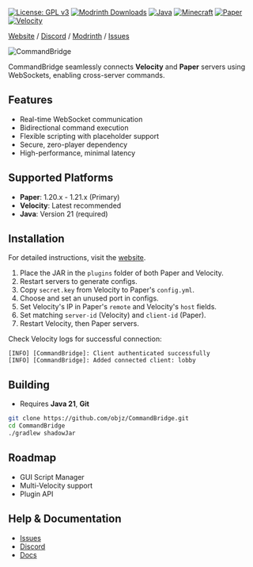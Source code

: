 [![License: GPL v3](https://img.shields.io/badge/License-GPLv3-blue.svg)](https://www.gnu.org/licenses/gpl-3.0)
[![Modrinth Downloads](https://img.shields.io/modrinth/dt/commandbridge?logo=modrinth&label=downloads)](https://modrinth.com/plugin/commandbridge)
[![Java](https://img.shields.io/badge/Java-21-orange.svg)](https://openjdk.java.net/projects/jdk/21/)
[![Minecraft](https://img.shields.io/badge/Minecraft-1.20.x--1.21.x-green.svg)](https://minecraft.net)
[![Paper](https://img.shields.io/badge/Server-Paper-blue.svg)](https://papermc.io/)
[![Velocity](https://img.shields.io/badge/Proxy-Velocity-purple.svg)](https://velocitypowered.com/)

[Website](https://cb.objz.dev) / [Discord](https://discord.gg/QPqBYb44ce) / [Modrinth](https://modrinth.com/plugin/commandbridge) / [Issues](https://github.com/objz/CommandBridge/issues)

![CommandBridge](https://cdn.modrinth.com/data/cached_images/ddfd1c06df1ab99ee271859ee78e5e4d6d34ac49_0.webp)

CommandBridge seamlessly connects **Velocity** and **Paper** servers using WebSockets, enabling cross-server commands.

## Features

- Real-time WebSocket communication
- Bidirectional command execution
- Flexible scripting with placeholder support
- Secure, zero-player dependency
- High-performance, minimal latency

## Supported Platforms

- **Paper**: 1.20.x - 1.21.x (Primary)
- **Velocity**: Latest recommended
- **Java**: Version 21 (required)

## Installation

For detailed instructions, visit the [website](https://cb.objz.dev).

1. Place the JAR in the `plugins` folder of both Paper and Velocity.
2. Restart servers to generate configs.
3. Copy `secret.key` from Velocity to Paper's `config.yml`.
4. Choose and set an unused port in configs.
5. Set Velocity's IP in Paper's `remote` and Velocity's `host` fields.
6. Set matching `server-id` (Velocity) and `client-id` (Paper).
7. Restart Velocity, then Paper servers.

Check Velocity logs for successful connection:

```plaintext
[INFO] [CommandBridge]: Client authenticated successfully
[INFO] [CommandBridge]: Added connected client: lobby
```

## Building

- Requires **Java 21**, **Git**

```bash
git clone https://github.com/objz/CommandBridge.git
cd CommandBridge
./gradlew shadowJar
```

## Roadmap

- GUI Script Manager
- Multi-Velocity support
- Plugin API

## Help & Documentation

- [Issues](https://github.com/objz/CommandBridge/issues)
- [Discord](https://discord.gg/QPqBYb44ce)
- [Docs](https://cb.objz.dev)
